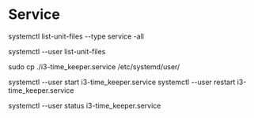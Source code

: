 # Service
systemctl list-unit-files --type service -all

systemctl --user list-unit-files


sudo cp ./i3-time_keeper.service /etc/systemd/user/

systemctl --user start i3-time_keeper.service
systemctl --user restart i3-time_keeper.service

systemctl --user status i3-time_keeper.service
